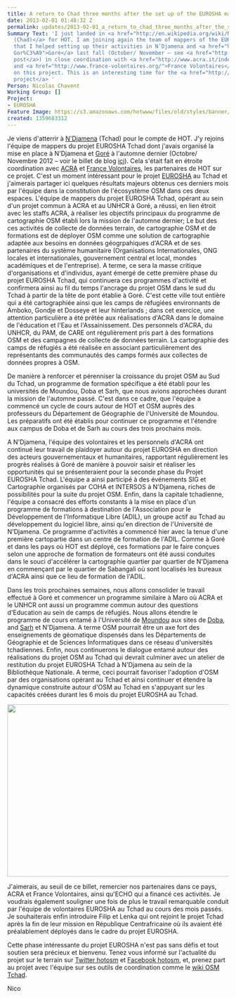```yaml
---
title: A return to Chad three months after the set up of the EUROSHA mapping team
date: 2013-02-01 01:48:32 Z
permalink: updates/2013-02-01_a_return_to_chad_three_months_after_the_set_up_of_the_eurosha_mapping_team
Summary Text: 'I just landed in <a href="http://en.wikipedia.org/wiki/N''Djamena">Ndjamena
  (Chad)</a> for HOT. I am joining again the team of mappers of the EUROSHA Chad project
  that I helped setting up their activities in N’Djamena and <a href="http://en.wikipedia.org/wiki/
  Gor%C3%A9">Goré</a> last fall (October/ November – see <a href="http://hot.openstreetmap.org/updates/2012-10-31_two_weeks_of_field_work_within_the_eurosha_chad_project">blog
  post</a>) in close coordination with <a href="http://www.acra.it/index.php?option=com_content&view=article&id=119&Itemid=263&lang=en">ACRA</a>
  and <a href="http://www.france-volontaires.org/">France Volontaires</a>, HOT’s partners
  on this project. This is an interesting time for the <a href="http://hot.openstreetmap.org/projects/eurosha_0">EUROSHA
  project</a> '
Person: Nicolas Chavent
Working Group: []
Project:
- EUROSHA
Feature Image: https://s3.amazonaws.com/hotwww/files/old/styles/banner/public/262743_375600389201144_554436941_n_1.jpg
created: 1359683312
---
```


<p>Je viens d'atterrir à <a href="http://fr.wikipedia.org/wiki/N'Djamena">N'Djamena</a> (Tchad) pour le compte de HOT. J'y rejoins l'équipe de mappers du projet EUROSHA Tchad dont j'avais organisé la mise en place à N'Djamena et <a href="http://fr.wikipedia.org/wiki/Gor%C3%A9">Goré</a> à l'automne dernier (Octobre/ Novembre 2012 – voir le billet de blog <a href="http://hot.openstreetmap.org/updates/2012-10-31_two_weeks_of_field_work_within_the_eurosha_chad_project">ici</a>). Cela s'était fait en étroite coordination avec <a href="http://www.acra.it/index.php?option=com_content&amp;view=article&amp;id=119&amp;Itemid=263&amp;lang=en">ACRA</a> et <a href="http://www.france-volontaires.org/">France Volontaires</a>, les partenaires de HOT sur ce projet. C'est un moment intéressant pour le projet <a href="http://hot.openstreetmap.org/projects/eurosha_0">EUROSHA</a> au Tchad et j'aimerais partager ici quelques résultats majeurs obtenus ces derniers mois par l'équipe dans la constitution de l'écosystème OSM dans ces deux espaces.<!--break--><img class="image-medium" style="margin-left: 5px; margin-right: 5px; float: right;" src="https://s3.amazonaws.com/hotwww/files/old/styles/medium/public/262743_375600389201144_554436941_n_1.jpg?itok=SmIBOyfr" alt="" style="width:220px;height:220px"/>
L'équipe de mappers du projet EUROSHA Tchad, opérant au sein d'un projet commun à ACRA et au UNHCR à Goré, a réussi, en lien étroit avec les staffs ACRA, à réaliser les objectifs principaux du programme de cartographie OSM établi lors la mission de l'automne dernier; Le but des ces activités de collecte de données terrain, de cartographie OSM et de formations est de déployer OSM comme une solution de cartographie adaptée aux besoins en données géogrpahiques d'ACRA et de ses partenaires du système humanitaire (Organisations Internationales, ONG locales et internationales, gouvernement central et local, mondes académiques et de l'entreprise). A terme, ce sera la masse critique d'organisations et d'individus, ayant émergé de cette première phase du projet EUROSHA Tchad, qui continuera ces programmes d'activité et confirmera ainsi au fil du temps l'ancrage du projet OSM dans le sud du Tchad à partir de la tête de pont établie à Goré. C'est cette ville tout entière qui a été cartographiée ainsi que les camps de réfugiées environnants de Amboko, Gondje et Dosseye et leur hinterlands ; dans cet exercice, une attention particulière a été prêtée aux réalisations d'ACRA dans le domaine de l'éducation et l'Eau et l'Assainissement. Des personnels d'ACRA, du UNHCR, du PAM, de CARE ont régulièrement pris part à des formations OSM et des campagnes de collecte de données terrain. La cartographie des camps de réfugiés a été réalisée en associant particulièrement des représentants des communautés des camps formés aux collectes de données propres à OSM.</p>
<p>De manière à renforcer et pérenniser la croissance du projet OSM au Sud du Tchad, un programme de formation spécifique a été établi pour les universités de Moundou, Doba et Sarh, que nous avions approchées durant la mission de l'automne passé. C'est dans ce cadre, que l'équipe a commencé un cycle de cours autour de HOT et OSM auprès des professeurs du Département de Géographie de l'Université de Moundou. Les préparatifs ont été établis pour continuer ce programme et l'étendre aux campus de Doba et de Sarh au cours des trois prochains mois.</p>
<p><img class="image-medium" style="margin-left: 5px; margin-right: 5px; float: right;" src="https://s3.amazonaws.com/hotwww/files/old/styles/medium/public/598881_395584340536082_1994484953_n_1.jpg?itok=I-sDZi5_" alt="" style="width:220px;height:220px">A N'Djamena, l'équipe des volontaires et les personnels d'ACRA ont continué leur travail de plaidoyer autour du projet EUROSHA en direction des acteurs gouvernementaux et humanitaires, rapportant régulièrement les progrès réalisés à Goré de manière à pouvoir saisir et réaliser les opportunités qui se présenteraient pour la seconde phase du Projet EUROSHA Tchad. L'équipe a ainsi participé à des événements SIG et Cartographie organisés par COHA et INTERSOS à N'Djamena, riches de possibilités pour la suite du projet OSM. Enfin, dans la capitale tchadienne, l'équipe a consacré des efforts constants à la mise en place d'un programme de formations à destination de l'Association pour le Développement de l'Informatique Libre (ADIL), un groupe actif au Tchad au développement du logiciel libre, ainsi qu'en direction de l'Université de N'Djamena. Ce programme d'activités a commencé hier avec la tenue d'une première cartopartie dans un centre de formation de l'ADIL. Comme à Goré et dans les pays où HOT est déployé, ces formations par le faire conçues selon une approche de formation de formateurs ont été aussi conduites dans le souci d'accélérer la cartographie quartier par quartier de N'Djamena en commençant par le quartier de Sabangali où sont localisés les bureaux d'ACRA ainsi que ce lieu de formation de l'ADIL.</p>
<p>Dans les trois prochaines semaines, nous allons consolider le travail effectué à Goré et commencer un programme similaire à Maro où ACRA et le UNHCR ont aussi un programme commun autour des questions d'Education au sein de camps de réfugiés. Nous allons étendre le programme de cours entamé à l'Université de <a href="http://fr.wikipedia.org/wiki/Moundou">Moundou</a> aux sites de <a href="http://fr.wikipedia.org/wiki/Doba">Doba</a>, and <a href="http://fr.wikipedia.org/wiki/Sarh">Sarh</a> et N'Djamena. A terme OSM pourrait être un axe fort des enseignements de géomatique dispensés dans les Départements de Géographie et de Sciences Informatiques dans ce réseau d'universités tchadiennes. Enfin, nous continuerons le dialogue entamé autour des réalisations du projet OSM au Tchad qui devrait culminer avec un atelier de restitution du projet EUROSHA Tchad à N'Djamena au sein de la Bibliothèque Nationale. A terme, ceci pourrait favoriser l'adoption d'OSM par des organisations opérant au Tchad et ainsi continuer et étendre la dynamique construite autour d'OSM au Tchad en s'appuyant sur les capacités créées durant les 6 mois du projet EUROSHA au Tchad.</p>
<p><img src="https://s3.amazonaws.com/hotwww/files/old/385205_390064414421408_1898857492_n_0.jpg" alt="" style="width:780px;height:392px"></p>
<p>J'aimerais, au seuil de ce billet, remercier nos partenaires dans ce pays, ACRA et France Volontaires, ainsi qu'ECHO qui a financé ces activités. Je voudrais également souligner une fois de plus le travail remarquable conduit par l'équipe de volontaires EUROSHA au Tchad au cours des mois passés. Je souhaiterais enfin introduire Filip et Lenka qui ont rejoint le projet Tchad après la fin de leur mission en République Centrafricaine où ils avaient été préalablement déployés dans le cadre du projet EUROSHA.</p>
<p>Cette phase intéressante du projet EUROSHA n'est pas sans défis et tout soutien sera précieux et bienvenu. Tenez vous informé sur l'actualité du projet sur le terrain sur <a href="http://twitter.com/hotosm">Twitter hotosm</a> et <a href="http://www.facebook.com/hotosm">Facebook hotosm</a>, et, prenez part au projet avec l'équipe sur ses outils de coordination comme le <a href="http://wiki.openstreetmap.org/wiki/FR:WikiProject_Chad">wiki OSM Tchad</a>.</p>
<p>Nico</p>

